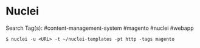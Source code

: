# Nuclei

Search Tag(s): #content-management-system #magento #nuclei #webapp

`$ nuclei -u <URL> -t ~/nuclei-templates -pt http -tags magento`